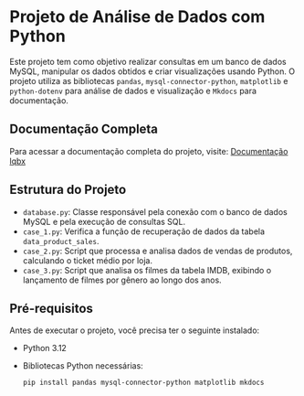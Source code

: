 # Projeto de Análise de Dados com Python

Este projeto tem como objetivo realizar consultas em um banco de dados MySQL, manipular os dados obtidos e criar visualizações usando Python. O projeto utiliza as bibliotecas `pandas`, `mysql-connector-python`, `matplotlib` e `python-dotenv` para análise de dados e visualização e `Mkdocs` para documentação.

## Documentação Completa

Para acessar a documentação completa do projeto, visite: [Documentação lqbx](https://herbertsouto.github.io/lqbx/)

## Estrutura do Projeto

- `database.py`: Classe responsável pela conexão com o banco de dados MySQL e pela execução de consultas SQL.
- `case_1.py`: Verifica a função de recuperação de dados da tabela `data_product_sales`.
- `case_2.py`: Script que processa e analisa dados de vendas de produtos, calculando o ticket médio por loja.
- `case_3.py`: Script que analisa os filmes da tabela IMDB, exibindo o lançamento de filmes por gênero ao longo dos anos.

## Pré-requisitos

Antes de executar o projeto, você precisa ter o seguinte instalado:

- Python 3.12

- Bibliotecas Python necessárias:

  ```bash
  pip install pandas mysql-connector-python matplotlib mkdocs